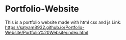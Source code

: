 # Portfolio-Website
This is a portfolio website made with html css and js
Link: https://satyam8932.github.io/Portfolio-Website/Portfolio%20Website/index.html
